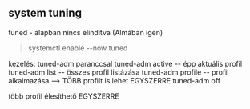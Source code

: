 ## system tuning
tuned - alapban nincs elindítva (Almában igen)
  > systemctl enable --now tuned

kezelés: tuned-adm paranccsal
tuned-adm active  -- épp aktuális profil
tuned-adm list    -- összes profil listázása
tuned-adm profile -- profil alkalmazása -->  TÖBB profilt is lehet EGYSZERRE
tuned-adm off


több profil élesíthető EGYSZERRE
